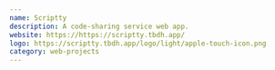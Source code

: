 ```yaml
---
name: Scriptty
description: A code-sharing service web app.
website: https://https://scriptty.tbdh.app/
logo: https://scriptty.tbdh.app/logo/light/apple-touch-icon.png
category: web-projects
---
```

